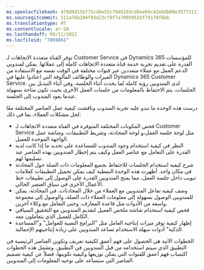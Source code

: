 ```yaml
---
ms.openlocfilehash: 479d9d15bf75cd8e55c7946193cd0ae69c42e8db09e35772113ca75e3ba6ed78
ms.sourcegitcommit: 511a76b204f93d23cf9f7a70059525f79170f6bb
ms.translationtype: HT
ms.contentlocale: ar-SA
ms.lasthandoff: 08/11/2021
ms.locfileid: "7069861"
---
```

توفر القناة متعددة الاتجاهات لـ Customer Service في Dynamics 365 للمؤسسات القدرة على تقديم تجربة خدمة قناة متعددة الاتجاهات كاملة إلى عملائها. يمكن لمندوبي الدعم العمل مع عملاء متعددين عبر قنوات مختلفة في الوقت نفسه مع الاستفادة من الميزات والوظائف المألوفة التي اعتادوا عليها في Dynamics 365 Customer Service. لدى المندوبين رؤية كاملة لما يحدث أثناء الجلسة، وفي أثناء التبديل بين الجلسات، يتم الاحتفاظ بالمعلومات من جلسات العمل الأخرى بحيث تكون متاحة بسهولة عندما يعود المندوب إلى الجلسة.  
      
درست هذه الوحدة ما تبدو عليه تجربة المندوب وناقشت كيفية عمل العناصر المختلفة معًا لحل مشكلات العملاء، بما في ذلك:

- فحص المكونات المختلفة المتوفرة في القناة متعددة الاتجاهات لـ Customer Service مثل لوحة جلسة العمل،و لوحة المحادثة، وشريط التطبيقات، وشاشة عمل الواجهة الموحدة للعميل.
- النظر في كيفية استخدام وجود المندوب للمساعدة على تحديد ما إذا كانت لديه القدرة على التعامل مع عناصر العمل وكيف يتم إخطار المندوبين بهذه العناصر عند تسليمها لهم.
- شرح كيفية استخدام الجلسات للاحتفاظ بجميع المعلومات ذات الصلة حول المحادثة في مكان واحد. أظهرت هذه الوحدة النمطية كيف يمكن تحميل التطبيقات كعلامات تبويب داخل جلسة العمل، مما يمنح المندوبين القدرة على الوصول إلى تطبيقات خط الأعمال الأخرى في سياق العنصر الحالي.
- وصف كيفية تفاعل المندوبين مع العملاء من خلال المحادثات. في المحادثة، يمكن للمندوبين الوصول بسهولة إلى معلومات العملاء ذات الصلة، والوصول إلى مجموعة واسعة من الأدوات مثل قاعدة المعارف، وحتى التعامل مع وكلاء آخرين.
- فحص كيفية استخدام شاشة ملخص العميل لتقديم المندوبين مع التحقيق السياقي الكامل للعميل الذي يتعاملون معه.
- إظهار كيفية توفر ميزات إنتاجية العامل مثل "البرامج النصية للعوامل" و"المساعدة الذكية" أدوات سهلة الاستخدام تساعد المندوبين على زيادة إنتاجيتهم الإجمالية. 
 
الخطوات الآتية هي الحصول على فهم أعمق لكيفية تعريف وتكوين العناصر الرئيسية في التطبيق الذي سيتم استخدامه من قبل المندوبين في التطبيق. وتشمل هذه الخطوات اكتساب فهم أعمق للقنوات التي يمكن توزيعها وكيفية تكوينها، فضلاً عن كيفية تصميم العناصر التي ستساعد على توجيه المعلومات إلى المندوبين.  
